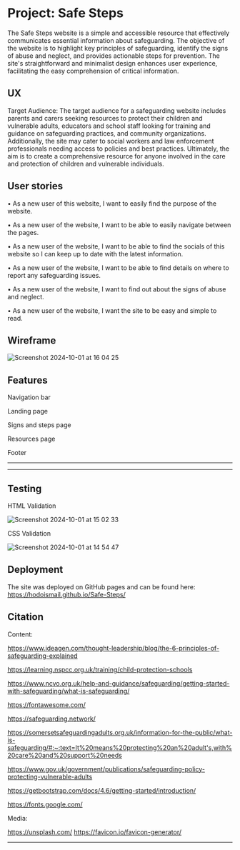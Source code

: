 
<h1>Project: Safe Steps</h1>

The Safe Steps website is a simple and accessible resource that effectively communicates essential information about safeguarding. 
The objective of the website is to highlight key principles of safeguarding, identify the signs of abuse and neglect, and provides actionable steps for prevention. The site's straightforward and minimalist design enhances user experience, facilitating the easy comprehension of critical information.


## UX
Target Audience:
The target audience for a safeguarding website includes parents and carers seeking resources to protect their children and vulnerable adults, educators and school staff looking for training and guidance on safeguarding practices, and community organizations. Additionally, the site may cater to social workers and law enforcement professionals needing access to policies and best practices. Ultimately, the aim is to create a comprehensive resource for anyone involved in the care and protection of children and vulnerable individuals.

## User stories

•	As a new user of this website, I want to easily find the purpose of the website.

•	As a new user of the website, I want to be able to easily navigate between the pages.

•	As a new user of the website, I want to be able to find the socials of this website so I can keep up to date with the latest information.

•	As a new user of the website, I want to be able to find details on where to report any safeguarding issues.

•	As a new user of the website, I want to find out about the signs of abuse and neglect.

•	As a new user of the website, I want the site to be easy and simple to read.

## Wireframe

![Screenshot 2024-10-01 at 16 04 25](https://github.com/user-attachments/assets/b99b9407-0a64-4d61-9360-5f32f89439eb)


## Features

Navigation bar


Landing page

Signs and steps page

Resources page

Footer



------

------

## Testing
HTML Validation

![Screenshot 2024-10-01 at 15 02 33](https://github.com/user-attachments/assets/9b3c8ac7-e308-4f0b-94d7-5e40f94a4ab6)


CSS Validation

![Screenshot 2024-10-01 at 14 54 47](https://github.com/user-attachments/assets/9054e47f-35a9-4ab7-9d78-99e55573b9bd)

## Deployment

The site was deployed on GitHub pages and can be found here: https://hodoismail.github.io/Safe-Steps/

## Citation

Content:

https://www.ideagen.com/thought-leadership/blog/the-6-principles-of-safeguarding-explained

https://learning.nspcc.org.uk/training/child-protection-schools

https://www.ncvo.org.uk/help-and-guidance/safeguarding/getting-started-with-safeguarding/what-is-safeguarding/

https://fontawesome.com/

https://safeguarding.network/

https://somersetsafeguardingadults.org.uk/information-for-the-public/what-is-safeguarding/#:~:text=It%20means%20protecting%20an%20adult's,with%20care%20and%20support%20needs

https://www.gov.uk/government/publications/safeguarding-policy-protecting-vulnerable-adults

https://getbootstrap.com/docs/4.6/getting-started/introduction/

https://fonts.google.com/

Media:

https://unsplash.com/
https://favicon.io/favicon-generator/

---


